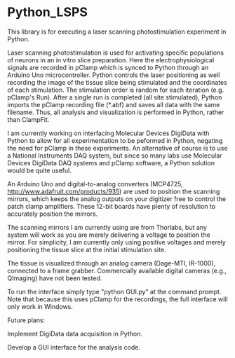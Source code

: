 # Python_LSPS
This library is for executing a laser scanning photostimulation experiment in Python. 

Laser scanning photostimulation is used for activating specific populations of neurons in an in vitro slice preparation. Here the electrophysiological signals are recorded in pClamp which is synced to Python through an Arduino Uno microcontroller. Python controls the laser positioning as well recording the image of the tissue slice being stimulated and the coordinates of each stimulation. The stimulation order is random for each iteration (e.g. pClamp's Run). After a single run is completed (all site stimulated), Python imports the pClamp recording file (*.abf) and saves all data with the same filename. Thus, all analysis and visualization is performed in Python, rather than ClampFit.

I am currently working on interfacing Molecular Devices DigiData with Python to allow for all experimentation to be peformed in Python, negating the need for pClamp in these experiments. An alternative of course is to use a National Instruments DAQ system, but since so many labs use Molecular Devices DigiData DAQ systems and pClamp software, a Python solution would be quite useful.  

An Arduino Uno and digital-to-analog converters (MCP4725, http://www.adafruit.com/products/935) are used to position the scanning mirrors, which keeps the analog outputs on your digitizer free to control the patch clamp amplifiers. These 12-bit boards have plenty of resolution to accurately position the mirrors. 

The scanning mirrors I am currently using are from Thorlabs, but any system will work as you are merely delivering a voltage to position the mirror. For simplicity, I am currently only using positive voltages and merely positioning the tissue slice at the initial stimulation site.

The tissue is visualized through an analog camera (Dage-MTI, IR-1000), connected to a frame grabber. Commercially available digital cameras (e.g., QImaging) have not been tested. 

To run the interface simply type "python GUI.py" at the command prompt. Note that because this uses pClamp for the recordings, the full interface will only work in Windows.

Future plans:

Implement DigiData data acquisition in Python.


Develop a GUI interface for the analysis code.



